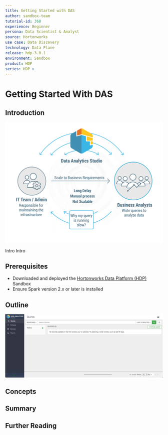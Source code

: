 ```yaml
---
title: Getting Started with DAS
author: sandbox-team
tutorial-id: 368
experience: Beginner
persona: Data Scientist & Analyst
source: Hortonworks
use case: Data Discovery
technology: Data Plane
release: hdp-3.0.1
environment: Sandbox
product: HDP
series: HDP > 
---
```


# Getting Started With DAS

## Introduction

![das](assets/das.png)

Intro Intro



## Prerequisites

- Downloaded and deployed the [Hortonworks Data Platform (HDP)](https://hortonworks.com/downloads/#sandbox) Sandbox
- Ensure Spark version 2.x or later is installed

## Outline

![welcome-to-das](assets/welcome-to-das.jpg)

## Concepts

## Summary

## Further Reading
